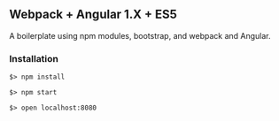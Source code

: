 ## Webpack + Angular 1.X + ES5

A boilerplate using npm modules, bootstrap, and webpack and Angular.

### Installation

`$> npm install`

`$> npm start`

`$> open localhost:8080`

